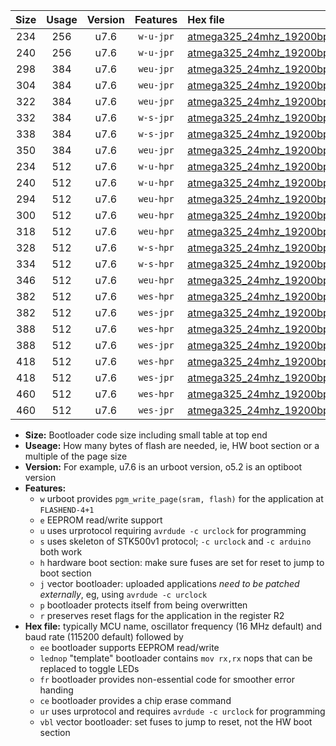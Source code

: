 |Size|Usage|Version|Features|Hex file|
|:-:|:-:|:-:|:-:|:--|
|234|256|u7.6|`w-u-jpr`|[atmega325_24mhz_19200bps_ur_vbl.hex](https://raw.githubusercontent.com/stefanrueger/urboot/main/bootloaders/atmega325/fcpu_24mhz/19200_bps/atmega325_24mhz_19200bps_ur_vbl.hex)|
|240|256|u7.6|`w-u-jpr`|[atmega325_24mhz_19200bps_lednop_ur_vbl.hex](https://raw.githubusercontent.com/stefanrueger/urboot/main/bootloaders/atmega325/fcpu_24mhz/19200_bps/atmega325_24mhz_19200bps_lednop_ur_vbl.hex)|
|298|384|u7.6|`weu-jpr`|[atmega325_24mhz_19200bps_ee_ur_vbl.hex](https://raw.githubusercontent.com/stefanrueger/urboot/main/bootloaders/atmega325/fcpu_24mhz/19200_bps/atmega325_24mhz_19200bps_ee_ur_vbl.hex)|
|304|384|u7.6|`weu-jpr`|[atmega325_24mhz_19200bps_ee_lednop_ur_vbl.hex](https://raw.githubusercontent.com/stefanrueger/urboot/main/bootloaders/atmega325/fcpu_24mhz/19200_bps/atmega325_24mhz_19200bps_ee_lednop_ur_vbl.hex)|
|322|384|u7.6|`weu-jpr`|[atmega325_24mhz_19200bps_ee_lednop_fr_ur_vbl.hex](https://raw.githubusercontent.com/stefanrueger/urboot/main/bootloaders/atmega325/fcpu_24mhz/19200_bps/atmega325_24mhz_19200bps_ee_lednop_fr_ur_vbl.hex)|
|332|384|u7.6|`w-s-jpr`|[atmega325_24mhz_19200bps_vbl.hex](https://raw.githubusercontent.com/stefanrueger/urboot/main/bootloaders/atmega325/fcpu_24mhz/19200_bps/atmega325_24mhz_19200bps_vbl.hex)|
|338|384|u7.6|`w-s-jpr`|[atmega325_24mhz_19200bps_lednop_vbl.hex](https://raw.githubusercontent.com/stefanrueger/urboot/main/bootloaders/atmega325/fcpu_24mhz/19200_bps/atmega325_24mhz_19200bps_lednop_vbl.hex)|
|350|384|u7.6|`weu-jpr`|[atmega325_24mhz_19200bps_ee_lednop_fr_ce_ur_vbl.hex](https://raw.githubusercontent.com/stefanrueger/urboot/main/bootloaders/atmega325/fcpu_24mhz/19200_bps/atmega325_24mhz_19200bps_ee_lednop_fr_ce_ur_vbl.hex)|
|234|512|u7.6|`w-u-hpr`|[atmega325_24mhz_19200bps_ur.hex](https://raw.githubusercontent.com/stefanrueger/urboot/main/bootloaders/atmega325/fcpu_24mhz/19200_bps/atmega325_24mhz_19200bps_ur.hex)|
|240|512|u7.6|`w-u-hpr`|[atmega325_24mhz_19200bps_lednop_ur.hex](https://raw.githubusercontent.com/stefanrueger/urboot/main/bootloaders/atmega325/fcpu_24mhz/19200_bps/atmega325_24mhz_19200bps_lednop_ur.hex)|
|294|512|u7.6|`weu-hpr`|[atmega325_24mhz_19200bps_ee_ur.hex](https://raw.githubusercontent.com/stefanrueger/urboot/main/bootloaders/atmega325/fcpu_24mhz/19200_bps/atmega325_24mhz_19200bps_ee_ur.hex)|
|300|512|u7.6|`weu-hpr`|[atmega325_24mhz_19200bps_ee_lednop_ur.hex](https://raw.githubusercontent.com/stefanrueger/urboot/main/bootloaders/atmega325/fcpu_24mhz/19200_bps/atmega325_24mhz_19200bps_ee_lednop_ur.hex)|
|318|512|u7.6|`weu-hpr`|[atmega325_24mhz_19200bps_ee_lednop_fr_ur.hex](https://raw.githubusercontent.com/stefanrueger/urboot/main/bootloaders/atmega325/fcpu_24mhz/19200_bps/atmega325_24mhz_19200bps_ee_lednop_fr_ur.hex)|
|328|512|u7.6|`w-s-hpr`|[atmega325_24mhz_19200bps.hex](https://raw.githubusercontent.com/stefanrueger/urboot/main/bootloaders/atmega325/fcpu_24mhz/19200_bps/atmega325_24mhz_19200bps.hex)|
|334|512|u7.6|`w-s-hpr`|[atmega325_24mhz_19200bps_lednop.hex](https://raw.githubusercontent.com/stefanrueger/urboot/main/bootloaders/atmega325/fcpu_24mhz/19200_bps/atmega325_24mhz_19200bps_lednop.hex)|
|346|512|u7.6|`weu-hpr`|[atmega325_24mhz_19200bps_ee_lednop_fr_ce_ur.hex](https://raw.githubusercontent.com/stefanrueger/urboot/main/bootloaders/atmega325/fcpu_24mhz/19200_bps/atmega325_24mhz_19200bps_ee_lednop_fr_ce_ur.hex)|
|382|512|u7.6|`wes-hpr`|[atmega325_24mhz_19200bps_ee.hex](https://raw.githubusercontent.com/stefanrueger/urboot/main/bootloaders/atmega325/fcpu_24mhz/19200_bps/atmega325_24mhz_19200bps_ee.hex)|
|382|512|u7.6|`wes-jpr`|[atmega325_24mhz_19200bps_ee_vbl.hex](https://raw.githubusercontent.com/stefanrueger/urboot/main/bootloaders/atmega325/fcpu_24mhz/19200_bps/atmega325_24mhz_19200bps_ee_vbl.hex)|
|388|512|u7.6|`wes-hpr`|[atmega325_24mhz_19200bps_ee_lednop.hex](https://raw.githubusercontent.com/stefanrueger/urboot/main/bootloaders/atmega325/fcpu_24mhz/19200_bps/atmega325_24mhz_19200bps_ee_lednop.hex)|
|388|512|u7.6|`wes-jpr`|[atmega325_24mhz_19200bps_ee_lednop_vbl.hex](https://raw.githubusercontent.com/stefanrueger/urboot/main/bootloaders/atmega325/fcpu_24mhz/19200_bps/atmega325_24mhz_19200bps_ee_lednop_vbl.hex)|
|418|512|u7.6|`wes-hpr`|[atmega325_24mhz_19200bps_ee_lednop_fr.hex](https://raw.githubusercontent.com/stefanrueger/urboot/main/bootloaders/atmega325/fcpu_24mhz/19200_bps/atmega325_24mhz_19200bps_ee_lednop_fr.hex)|
|418|512|u7.6|`wes-jpr`|[atmega325_24mhz_19200bps_ee_lednop_fr_vbl.hex](https://raw.githubusercontent.com/stefanrueger/urboot/main/bootloaders/atmega325/fcpu_24mhz/19200_bps/atmega325_24mhz_19200bps_ee_lednop_fr_vbl.hex)|
|460|512|u7.6|`wes-hpr`|[atmega325_24mhz_19200bps_ee_lednop_fr_ce.hex](https://raw.githubusercontent.com/stefanrueger/urboot/main/bootloaders/atmega325/fcpu_24mhz/19200_bps/atmega325_24mhz_19200bps_ee_lednop_fr_ce.hex)|
|460|512|u7.6|`wes-jpr`|[atmega325_24mhz_19200bps_ee_lednop_fr_ce_vbl.hex](https://raw.githubusercontent.com/stefanrueger/urboot/main/bootloaders/atmega325/fcpu_24mhz/19200_bps/atmega325_24mhz_19200bps_ee_lednop_fr_ce_vbl.hex)|

- **Size:** Bootloader code size including small table at top end
- **Useage:** How many bytes of flash are needed, ie, HW boot section or a multiple of the page size
- **Version:** For example, u7.6 is an urboot version, o5.2 is an optiboot version
- **Features:**
  + `w` urboot provides `pgm_write_page(sram, flash)` for the application at `FLASHEND-4+1`
  + `e` EEPROM read/write support
  + `u` uses urprotocol requiring `avrdude -c urclock` for programming
  + `s` uses skeleton of STK500v1 protocol; `-c urclock` and `-c arduino` both work
  + `h` hardware boot section: make sure fuses are set for reset to jump to boot section
  + `j` vector bootloader: uploaded applications *need to be patched externally*, eg, using `avrdude -c urclock`
  + `p` bootloader protects itself from being overwritten
  + `r` preserves reset flags for the application in the register R2
- **Hex file:** typically MCU name, oscillator frequency (16 MHz default) and baud rate (115200 default) followed by
  + `ee` bootloader supports EEPROM read/write
  + `lednop` "template" bootloader contains `mov rx,rx` nops that can be replaced to toggle LEDs
  + `fr` bootloader provides non-essential code for smoother error handing
  + `ce` bootloader provides a chip erase command
  + `ur` uses urprotocol and requires `avrdude -c urclock` for programming
  + `vbl` vector bootloader: set fuses to jump to reset, not the HW boot section
